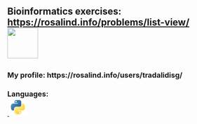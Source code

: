 


<h2> 

Bioinformatics exercises: https://rosalind.info/problems/list-view/      
<img src="https://user-images.githubusercontent.com/58591550/235338556-52b543fe-22e8-4cfc-8d3c-c9340329e5a2.jpg " data-canonical-src="https://gyazo.com/eb5c5741b6a9a16c692170a41a49c858.png" width="70" height="70" />
</h2>



<h3>
My profile: https://rosalind.info/users/tradalidisg/


<h3 align="left">Languages:</h3exercises: <p align="left">
<br>
<a href="https://developer.mozilla.org/en-US/docs/Web/JavaScript" target="_blank" rel="noreferrer"> <img  <a href="https://www.python.org" target="_blank" rel="noreferrer"> <img src="https://raw.githubusercontent.com/devicons/devicon/master/icons/python/python-original.svg" alt="python" width="40" height="40"/> </a> </p>
